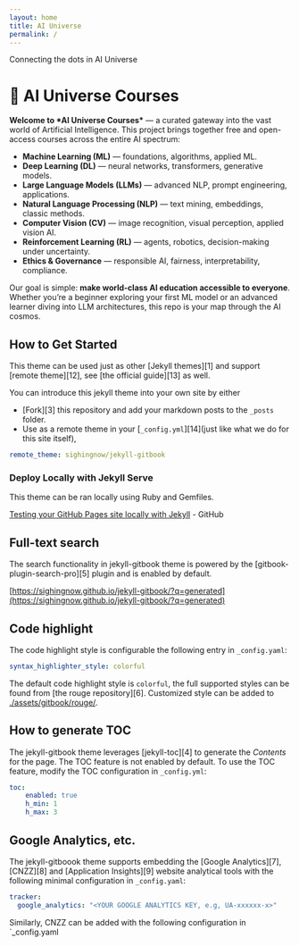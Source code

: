 ```yaml
---
layout: home
title: AI Universe
permalink: /
---
```


Connecting the dots in AI Universe





# 🌌 AI Universe Courses

**Welcome to \*AI Universe Courses\*** — a curated gateway into the vast world of Artificial Intelligence.
 This project brings together free and open-access courses across the entire AI spectrum:

- **Machine Learning (ML)** — foundations, algorithms, applied ML.
- **Deep Learning (DL)** — neural networks, transformers, generative models.
- **Large Language Models (LLMs)** — advanced NLP, prompt engineering, applications.
- **Natural Language Processing (NLP)** — text mining, embeddings, classic methods.
- **Computer Vision (CV)** — image recognition, visual perception, applied vision AI.
- **Reinforcement Learning (RL)** — agents, robotics, decision-making under uncertainty.
- **Ethics & Governance** — responsible AI, fairness, interpretability, compliance.

Our goal is simple: **make world-class AI education accessible to everyone**.
 Whether you’re a beginner exploring your first ML model or an advanced learner diving into LLM architectures, this repo is your map through the AI cosmos.



## How to Get Started

This theme can be used just as other [Jekyll themes][1] and support [remote theme][12],
see [the official guide][13] as well.

You can introduce this jekyll theme into your own site by either

- [Fork][3] this repository and add your markdown posts to the `_posts` folder.
- Use as a remote theme in your [`_config.yml`][14](just like what we do for this
  site itself),

```yaml
remote_theme: sighingnow/jekyll-gitbook
```

### Deploy Locally with Jekyll Serve

This theme can be ran locally using Ruby and Gemfiles.

[Testing your GitHub Pages site locally with Jekyll](https://docs.github.com/en/pages/setting-up-a-github-pages-site-with-jekyll/testing-your-github-pages-site-locally-with-jekyll) - GitHub

## Full-text search

The search functionality in jekyll-gitbook theme is powered by the [gitbook-plugin-search-pro][5] plugin and is enabled by default.

[https://sighingnow.github.io/jekyll-gitbook/?q=generated](https://sighingnow.github.io/jekyll-gitbook/?q=generated)

## Code highlight

The code highlight style is configurable the following entry in `_config.yaml`:

```yaml
syntax_highlighter_style: colorful
```

The default code highlight style is `colorful`, the full supported styles can be found from [the rouge repository][6]. Customized
style can be added to [./assets/gitbook/rouge/](./assets/gitbook/rouge/).

## How to generate TOC

The jekyll-gitbook theme leverages [jekyll-toc][4] to generate the *Contents* for the page.
The TOC feature is not enabled by default. To use the TOC feature, modify the TOC
configuration in `_config.yml`:

```yaml
toc:
    enabled: true
    h_min: 1
    h_max: 3
```

## Google Analytics, etc.

The jekyll-gitboook theme supports embedding the [Google Analytics][7], [CNZZ][8] and [Application Insights][9] website analytical tools with the following
minimal configuration in `_config.yaml`:

```yaml
tracker:
  google_analytics: "<YOUR GOOGLE ANALYTICS KEY, e.g, UA-xxxxxx-x>"
```

Similarly, CNZZ can be added with the following configuration in `_config.yaml
